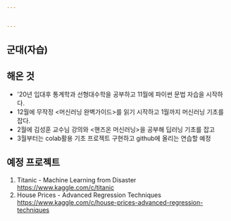 ```yaml
---


---
```


<h2 id="군대자습">군대(자습)</h2>
<h2 id="해온-것">해온 것</h2>
<ul>
<li>'20년 입대후 통계학과 선형대수학을 공부하고 11월에 파이썬 문법 자습을 시작하다.</li>
<li>12월에 무작정 &lt;머신러닝 완벽가이드&gt;를 읽기 시작하고 1월까지 머신러닝 기초를 잡다.</li>
<li>2월에 김성훈 교수님 강의와 &lt;핸즈온 머신러닝&gt;을 공부해 딥러닝 기초를 잡고</li>
<li>3월부터는 colab활용 기초 프로젝트 구현하고 github에 올리는 연습할 예정</li>
</ul>
<h2 id="예정-프로젝트">예정 프로젝트</h2>
<ol>
<li>Titanic - Machine Learning from Disaster<br>
<a href="https://www.kaggle.com/c/titanic">https://www.kaggle.com/c/titanic</a></li>
<li>House Prices - Advanced Regression Techniques<br>
<a href="https://www.kaggle.com/c/house-prices-advanced-regression-techniques">https://www.kaggle.com/c/house-prices-advanced-regression-techniques</a></li>
</ol>

